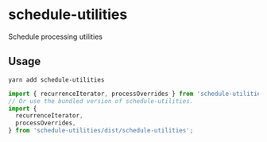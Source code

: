 # schedule-utilities

Schedule processing utilities

## Usage

```
yarn add schedule-utilities
```

```js
import { recurrenceIterator, processOverrides } from 'schedule-utilities';
// Or use the bundled version of schedule-utilities.
import {
  recurrenceIterator,
  processOverrides,
} from 'schedule-utilities/dist/schedule-utilities';
```
